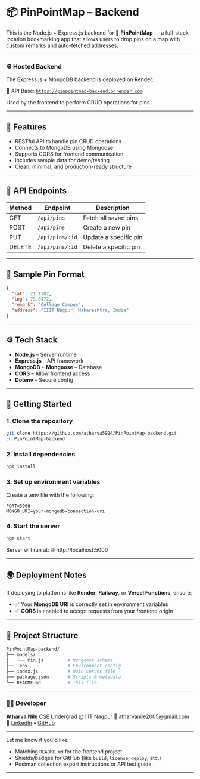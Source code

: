 # 📦 PinPointMap – Backend

This is the Node.js + Express.js backend for 📍 **PinPointMap** — a full-stack location bookmarking app that allows users to drop pins on a map with custom remarks and auto-fetched addresses.

---

### ⚙️ Hosted Backend

The Express.js + MongoDB backend is deployed on Render:

📡 API Base: [`https://pinpointmap-backend.onrender.com`](https://pinpointmap-backend.onrender.com)

Used by the frontend to perform CRUD operations for pins.


---

## 🚀 Features

- RESTful API to handle pin CRUD operations  
- Connects to MongoDB using Mongoose  
- Supports CORS for frontend communication  
- Includes sample data for demo/testing  
- Clean, minimal, and production-ready structure  

---

## 📂 API Endpoints

| Method | Endpoint         | Description             |
|--------|------------------|-------------------------|
| GET    | `/api/pins`      | Fetch all saved pins    |
| POST   | `/api/pins`      | Create a new pin        |
| PUT    | `/api/pins/:id`  | Update a specific pin   |
| DELETE | `/api/pins/:id`  | Delete a specific pin   |

---

## 🧪 Sample Pin Format

```json
{
  "lat": 21.1182,
  "lng": 79.0472,
  "remark": "College Campus",
  "address": "IIIT Nagpur, Maharashtra, India"
}
```

---

## ⚙️ Tech Stack

- **Node.js** – Server runtime  
- **Express.js** – API framework  
- **MongoDB + Mongoose** – Database  
- **CORS** – Allow frontend access  
- **Dotenv** – Secure config  

---

## 🚀 Getting Started

### 1. Clone the repository

```bash
git clone https://github.com/atharva5924/PinPointMap-backend.git
cd PinPointMap-backend
```

### 2. Install dependencies

```bash
npm install
```

### 3. Set up environment variables
Create a .env file with the following:

```env
PORT=5000
MONGO_URI=your-mongodb-connection-uri
```

### 4. Start the server

```bash
npm start
```

Server will run at:
🌐 http://localhost:5000

---

## 🌍 Deployment Notes

If deploying to platforms like **Render**, **Railway**, or **Vercel Functions**, ensure:

- ✅ Your **MongoDB URI** is correctly set in environment variables  
- ✅ **CORS** is enabled to accept requests from your frontend origin

---

## 📁 Project Structure

```bash
PinPointMap-backend/
├── models/
│   └── Pin.js         # Mongoose schema
├── .env               # Environment config
├── index.js           # Main server file
├── package.json       # Scripts & metadata
└── README.md          # This file
```

---

### 👨‍💻 Developer

**Atharva Nile**
CSE Undergrad @ IIIT Nagpur
📧 atharvanile2005@gmail.com
🔗 [LinkedIn](https://www.linkedin.com/in/atharva-nile-a50120294) • [GitHub](https://github.com/atharva5924)

---


Let me know if you'd like:

- Matching `README.md` for the frontend project
- Shields/badges for GitHub (like `build`, `license`, `deploy`, etc.)
- Postman collection export instructions or API test guide

---
